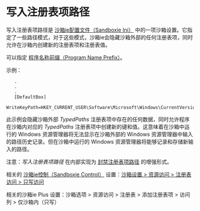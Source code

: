 # 写入注册表项路径

写入注册表项路径是 [沙箱ie配置文件（Sandboxie Ini）](SandboxieIni.md) 中的一项沙箱设置。它指定了一些路径模式，对于这些模式，沙箱ie会隐藏沙箱外部的任何注册表项，同时允许在沙箱内创建新的注册表项和注册表值。

可以指定 [程序名称前缀（Program Name Prefix）](ProgramNamePrefix.md)。

示例：
```
   .
   .
   .
   [DefaultBox]
   WriteKeyPath=HKEY_CURRENT_USER\Software\Microsoft\Windows\CurrentVersion\Explorer\TypedPaths
```

此示例会隐藏沙箱外部 _TypedPaths_ 注册表项中存在的任何数据，同时允许程序在沙箱内对应的 _TypedPaths_ 注册表项中创建新的键和值。这意味着在沙箱中运行的 Windows 资源管理器将无法显示在沙箱外部的 Windows 资源管理器中输入的路径历史记录。但在沙箱中运行的 Windows 资源管理器将能够记录和存储新输入的路径。

注意：_写入注册表项路径_ 在内部实现为 [封禁注册表项路径](ClosedKeyPath.md) 的增强形式。

相关的 [沙箱ie控制（Sandboxie Control）](SandboxieControl.md) 设置：[沙箱设置 > 资源访问 > 注册表访问 > 只写访问](ResourceAccessSettings.md#registry-access--write-only-access)

相关的沙箱ie Plus 设置：沙箱选项 > 资源访问 > 注册表 > 添加注册表项 > 访问列 > 仅沙箱内（只写）
